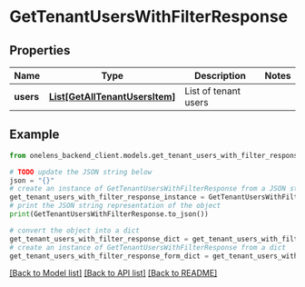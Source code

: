 # GetTenantUsersWithFilterResponse


## Properties

Name | Type | Description | Notes
------------ | ------------- | ------------- | -------------
**users** | [**List[GetAllTenantUsersItem]**](GetAllTenantUsersItem.md) | List of tenant users | 

## Example

```python
from onelens_backend_client.models.get_tenant_users_with_filter_response import GetTenantUsersWithFilterResponse

# TODO update the JSON string below
json = "{}"
# create an instance of GetTenantUsersWithFilterResponse from a JSON string
get_tenant_users_with_filter_response_instance = GetTenantUsersWithFilterResponse.from_json(json)
# print the JSON string representation of the object
print(GetTenantUsersWithFilterResponse.to_json())

# convert the object into a dict
get_tenant_users_with_filter_response_dict = get_tenant_users_with_filter_response_instance.to_dict()
# create an instance of GetTenantUsersWithFilterResponse from a dict
get_tenant_users_with_filter_response_form_dict = get_tenant_users_with_filter_response.from_dict(get_tenant_users_with_filter_response_dict)
```
[[Back to Model list]](../README.md#documentation-for-models) [[Back to API list]](../README.md#documentation-for-api-endpoints) [[Back to README]](../README.md)


